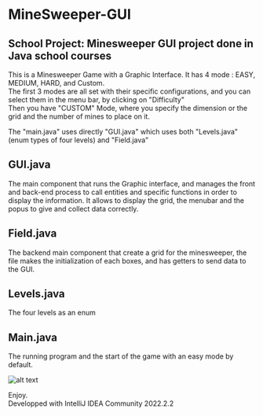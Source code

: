 # MineSweeper-GUI
<h2>School Project: Minesweeper GUI project done in Java school courses</h2>

This is a Minesweeper Game with a Graphic Interface. It has 4 mode : EASY, MEDIUM, HARD, and Custom.  
The first 3 modes are all set with their specific configurations, and you can select them in the menu bar, by clicking on "Difficulty"  
Then you have "CUSTOM" Mode, where you specify the dimension or the grid and the number of mines to place on it.    

The "main.java" uses directly "GUI.java" which uses both "Levels.java" (enum types of four levels) and "Field.java"  
  
 <h2>GUI.java</h2> 
 The main component that runs the Graphic interface, and manages the front and back-end process to call entities and specific functions in order to display the information. It allows to display the grid, the menubar and the popus to give and collect data correctly.    


<h2>Field.java</h2>
The backend main component that create a grid for the minesweeper, the file makes the initialization of each boxes, and has getters to send data to the GUI.  
   
<h2>Levels.java</h2>
The four levels as an enum  

<h2>Main.java</h2>  
The running program and the start of the game with an easy mode by default.  


![alt text](https://github.com/MohamedDiopGit/MineSweeperV2-GUI/blob/3c1e48c07ddca594f9e2d5b8dccb5a103a02f85e/minesweeper.png)  

 
Enjoy.  
Developped with IntelliJ IDEA Community 2022.2.2  
